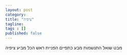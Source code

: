 ```yaml
---
layout: post 
category: 
title: "ציפיה"
tagline: 
tags : [] 
published: false
---
```

מבט שואל
התנשמות
מבע כתפיים
הפניית ראש
הכל מביע ציפיה